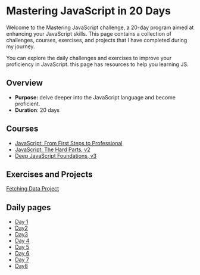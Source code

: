 
# Mastering JavaScript in 20 Days

Welcome to the Mastering JavaScript challenge, a 20-day program aimed at enhancing your JavaScript skills. This page contains a collection of challenges, courses, exercises, and projects that I have completed during my journey.

You can explore the daily challenges and exercises to improve your proficiency in JavaScript. this page has resources to help you learning JS.

## Overview
- **Purpose:** delve deeper into the JavaScript language and become proficient.
- **Duration**: 20 days


## Courses
- [JavaScript: From First Steps to Professional](https://frontendmasters.com/courses/javascript-first-steps/)
- [JavaScript: The Hard Parts, v2](https://frontendmasters.com/courses/javascript-hard-parts-v2/)
- [Deep JavaScript Foundations, v3](https://frontendmasters.com/courses/deep-javascript-v3/)
## Exercises and Projects
[Fetching Data Project](https://github.com/MostafaTahboub/Mastering-JavaScript-in-20-Days/tree/main/Fetching%20Data)
## Daily pages
- [Day 1](day1.md)
- [Day2](Day2.md)
- [Day3](Day3.md)
- [Day 4](Day4.md)
- [Day 5](Day5.md)
- [Day 6](Day6.md)
- [Day 7](Day7.md)
- [Day8](Day8.md)
